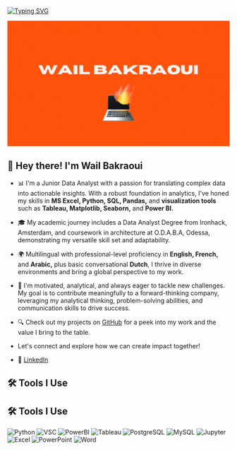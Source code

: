 [![Typing SVG](https://readme-typing-svg.demolab.com?font=Poppins&size=30&duration=3000&pause=1000&color=FFA500&multiline=true&random=false&width=484&height=115&lines=Welcome+to+my+GitHub+Space;My+name+is+Wail+Bakraoui;A+Junior+Data+Analyst)](https://git.io/typing-svg)

![banner](banner.gif)

## 👋 Hey there! I'm Wail Bakraoui

* 📊 I'm a Junior Data Analyst with a passion for translating complex data into actionable insights. With a robust foundation in analytics, I've honed my skills in **MS Excel, Python, SQL, Pandas,** and **visualization tools** such as **Tableau, Matplotlib, Seaborn,** and **Power BI.**

* 🎓 My academic journey includes a Data Analyst Degree from Ironhack, Amsterdam, and coursework in architecture at O.D.A.B.A, Odessa, demonstrating my versatile skill set and adaptability.

* 🌍 Multilingual with professional-level proficiency in **English, French,** and **Arabic,** plus basic conversational **Dutch**, I thrive in diverse environments and bring a global perspective to my work.

* 🚀 I'm motivated, analytical, and always eager to tackle new challenges. My goal is to contribute meaningfully to a forward-thinking company, leveraging my analytical thinking, problem-solving abilities, and communication skills to drive success.

* 🔍 Check out my projects on [GitHub](https://github.com/Wailbak?tab=repositories) for a peek into my work and the value I bring to the table.

* Let's connect and explore how we can create impact together!

* 🔗 [LinkedIn](https://www.linkedin.com/in/WailBak)


## 🛠 Tools I Use

## 🛠 Tools I Use

![Python](https://img.shields.io/badge/Python-3776AB?style=for-the-badge&logo=python&logoColor=white)
![VSC](https://img.shields.io/badge/Visual%20Studio%20Code-007ACC?style=for-the-badge&logo=visual-studio-code&logoColor=white)
![PowerBI](https://img.shields.io/badge/Power%20BI-F2C811?style=for-the-badge&logo=Power%20BI&logoColor=black)
![Tableau](https://img.shields.io/badge/Tableau-E97627?style=for-the-badge&logo=Tableau&logoColor=white)
![PostgreSQL](https://img.shields.io/badge/PostgreSQL-316192?style=for-the-badge&logo=postgresql&logoColor=white)
![MySQL](https://img.shields.io/badge/MySQL-4479A1?style=for-the-badge&logo=mysql&logoColor=white)
![Jupyter](https://img.shields.io/badge/Jupyter-F37626?style=for-the-badge&logo=jupyter&logoColor=white)
![Excel](https://img.shields.io/badge/Microsoft%20Excel-217346?style=for-the-badge&logo=microsoft-excel&logoColor=white)
![PowerPoint](https://img.shields.io/badge/Microsoft%20PowerPoint-B7472A?style=for-the-badge&logo=microsoft-powerpoint&logoColor=white)
![Word](https://img.shields.io/badge/Microsoft%20Word-2B579A?style=for-the-badge&logo=microsoft-word&logoColor=white)




